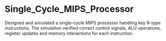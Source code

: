 # Single_Cycle_MIPS_Processor
Designed and simulated a single-cycle MIPS processor handling key R-type instructions. The simulation verified  correct control signals, ALU operations, register updates and memory interactions for each instruction.
